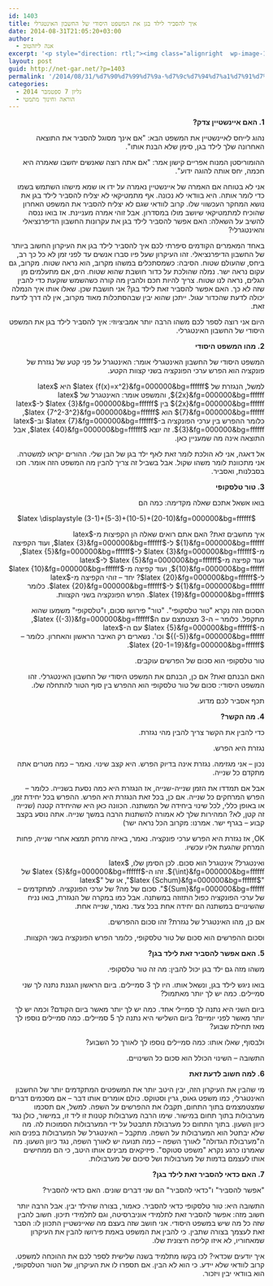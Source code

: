 ```yaml
---
id: 1403
title: איך להסביר לילד בגן את המשפט היסודי של החשבון האינטגרלי
date: 2014-08-31T21:05:20+03:00
author:
  - אנה ליזהטוב
excerpt: '<p style="direction: rtl;"><img class="alignright  wp-image-1448" src="http://net-gar.net/wp-content/uploads/2014/09/RightRiemann2-300x225.png" alt="RightRiemann2" width="107" height="80" />אף מתמטיקאי לא יצליח להסביר לילד בגן את נושא המחקר העכשווי שלו. קרוב לוודאי שגם לא יצליח להסביר את המשפט האחרון שהוכיח למתמטיקאי שיושב מולו במסדרון.  בואו ננסה להשיב על השאלה: האם אפשר להסביר לילד בגן את עקרונות החשבון הדיפרנציאלי והאינטגרלי?</p>'
layout: post
guid: http://net-gar.net/?p=1403
permalink: '/2014/08/31/%d7%90%d7%99%d7%9a-%d7%9c%d7%94%d7%a1%d7%91%d7%99%d7%a8-%d7%9c%d7%99%d7%9c%d7%93-%d7%91%d7%92%d7%9f-%d7%90%d7%aa-%d7%94%d7%9e%d7%a9%d7%a4%d7%98-%d7%94%d7%99%d7%a1%d7%95%d7%93%d7%99-%d7%a9%d7%9c-%d7%94/'
categories:
  - גליון 7 ספטמבר 2014
  - הוראה וחינוך מתמטי
---
```

<p style="direction: rtl;">
  <b>1. האם איינשטיין צדק? </b>
</p>

<p style="direction: rtl;">
  נהוג לייחס לאיינשטיין את המשפט הבא: "אם אינך מסוגל להסביר את התוצאה האחרונה שלך לילד בגן, סימן שלא הבנת אותו".
</p>

<p style="direction: rtl;">
  ההומוריסטן המנוח אפריים קישון אמר: "אם אתה רוצה שאנשים יחשבו שאמרה היא חכמה, יחס אותה להוגה ידוע".
</p>

<p style="direction: rtl;">
  אני לא בטוחה אם האמרה של איינשטיין נאמרה על ידו או שמא מישהו השתמש בשמו כדי לומר אותה. היא בוודאי לא נכונה. אף מתמטיקאי לא יצליח להסביר לילד בגן את נושא המחקר העכשווי שלו. קרוב לוודאי שגם לא יצליח להסביר את המשפט האחרון שהוכיח למתמטיקאי שיושב מולו במסדרון. אבל זוהי אמרה מעניינת. אז בואו ננסה להשיב על השאלה: האם אפשר להסביר לילד בגן את עקרונות החשבון הדיפרנציאלי והאינטגרלי?
</p>

<p style="direction: rtl;">
  באחד המאמרים הקודמים סיפרתי לכם איך להסביר לילד בגן את העיקרון החשוב ביותר של החשבון הדיפרנציאלי. זהו העיקרון שעל פיו סברו אנשים עד לפני זמן לא כל כך רב, ביחס, שהעולם שטוח. הסיבה: כשמסתכלים במשהו מקרוב, הוא נראה שטוח. מקרוב, גם עקום נראה ישר. נמלה שהולכת על כדור חושבת שהוא שטוח. הים, אם מתעלמים מן הגלים, נראה לנו שטוח. צריך להיות חכם ולהבין מה קורה כשהשמש שוקעת כדי להבין שזה לא כך. האם אפשר להסביר זאת לילד בגן? אני חושבת שכן. שאלו אותו איך הנמלה יכולה לדעת שהכדור עגול. ייתכן שהוא יבין שבהסתכלות מאוד מקרוב, אין לה דרך לדעת זאת.
</p>

<p style="direction: rtl;">
  היום אני רוצה לספר לכם משהו הרבה יותר אמביציוזי: איך להסביר לילד בגן את המשפט היסודי של החשבון האינטגרלי.
</p>

<p style="direction: rtl;">
  <b>2. מהו המשפט היסודי </b>
</p>

<p style="direction: rtl;">
  המשפט היסודי של החשבון האינטגרלי אומר: האינטגרל על פני קטע של נגזרת של פונקציה הוא הפרש ערכי הפונקציה בשני קצוות הקטע.
</p>

<p style="direction: rtl;">
  למשל, הנגזרת של $latex {f(x)=x^2}&fg=000000&bg=ffffff$ היא $latex {2x}&fg=000000&bg=ffffff$, והמשפט אומר: האינטגרל של $latex {2x}&fg=000000&bg=ffffff$ בין $latex {3}&fg=000000&bg=ffffff$ ל-$latex {7}&fg=000000&bg=ffffff$ הוא $latex {7^2-3^2}&fg=000000&bg=ffffff$, כלומר ההפרש בין ערכי הפונקציה ב-$latex {7}&fg=000000&bg=ffffff$ וב-$latex {3}&fg=000000&bg=ffffff$. זה יוצא $latex {40}&fg=000000&bg=ffffff$, אבל התוצאה אינה מה שמעניין כאן.
</p>

<p style="direction: rtl;">
  אל דאגה, אני לא הולכת לומר זאת לאף ילד בגן של הבן שלי. ההורים יקראו למשטרה. אני מתכוונת לומר משהו שקול. אבל בשביל זה צריך להבין מה המשפט הזה אומר. חכו בסבלנות, ואסביר.
</p>

<p style="direction: rtl;">
  <b>3. טור טלסקופי </b>
</p>

<p style="direction: rtl;">
  בואו אשאל אתכם שאלה מקדימה: כמה הם
</p>

<p style="direction: rtl;" align="center">
  $latex \displaystyle (3-1)+(5-3)+(10-5)+(20-10)&fg=000000&bg=ffffff$
</p>

<p style="direction: rtl;">
  איך מחשבים זאת? האם אתם רואים שאלה הן הקפיצות מ-$latex {1}&fg=000000&bg=ffffff$ ל-$latex {3}&fg=000000&bg=ffffff$, ועוד הקפיצה מ-$latex {3}&fg=000000&bg=ffffff$ ל-$latex {5}&fg=000000&bg=ffffff$, ועוד קפיצה מ-$latex {5}&fg=000000&bg=ffffff$ ל-$latex {10}&fg=000000&bg=ffffff$, ועוד קפיצה מ-$latex {10}&fg=000000&bg=ffffff$ ל-$latex {20}&fg=000000&bg=ffffff$? יחד &#8211; זוהי הקפיצה מ-$latex {1}&fg=000000&bg=ffffff$ ל-$latex {20}&fg=000000&bg=ffffff$. כלומר $latex {19}&fg=000000&bg=ffffff$. הפרש הפונקציה בשני הקצוות.
</p>

<p style="direction: rtl;">
  הסכום הזה נקרא "טור טלסקופי". "טור" פירושו סכום, ו"טלסקופי" משמעו שהוא מתקפל. כלומר &#8211; ה-3 מצטמצם עם ה$latex {(-3)}&fg=000000&bg=ffffff$, ה-$latex {5}&fg=000000&bg=ffffff$ עם ה-$latex {(-5)}&fg=000000&bg=ffffff$ וכו'. נשארים רק האיבר הראשון והאחרון. כלומר &#8211; $latex {20-1=19}&fg=000000&bg=ffffff$.
</p>

<p style="direction: rtl;">
  טור טלסקופי הוא סכום של הפרשים עוקבים.
</p>

<p style="direction: rtl;">
  האם הבנתם זאת? אם כן, הבנתם את המשפט היסודי של החשבון האינטגרלי. זהו המשפט היסודי: סכום של טור טלסקופי הוא ההפרש בין סוף הטור להתחלה שלו.
</p>

<p style="direction: rtl;">
  תכף אסביר לכם מדוע.
</p>

<p style="direction: rtl;">
  <b>4. מה הקשר? </b>
</p>

<p style="direction: rtl;">
  כדי להבין את הקשר צריך להבין מהי נגזרת.
</p>

<p style="direction: rtl;">
  נגזרת היא הפרש.
</p>

<p style="direction: rtl;">
  נכון &#8211; אני מגזימה. נגזרת אינה בדיוק הפרש. היא קצב שינוי. נאמר &#8211; כמה מטרים אתה מתקדם כל שנייה.
</p>

<p style="direction: rtl;">
  אבל אם תמדדו את הזמן שנייה-שנייה, אז הנגזרת היא כמה נסעת בשנייה. כלומר &#8211; הפרש המרחקים כל שנייה. אם כן, בכל זאת הנגזרת היא הפרש. ההפרש בכל יחידת זמן, או באופן כללי, לכל שינוי ביחידה של המשתנה. הכוונה כאן היא שהיחידה קטנה (שנייה זה קטן, לא? המהירות שלך לא אמורה להשתנות הרבה במשך שנייה. אתה נוסע בקצב קבוע &#8211; בגרף ישר. אמרנו: מקרוב הכל נראה ישר)
</p>

<p style="direction: rtl;">
  OK, אז נגזרת היא הפרש ערכי פונקציה. נאמר, באיזה מרחק תמצא אחרי שנייה, פחות המרחק שהגעת אליו עכשיו.
</p>

<p style="direction: rtl;">
  ואינטגרל? אינטגרל הוא סכום. לכן הסימן שלו, $latex {\int}&fg=000000&bg=ffffff$. זהו ה-$latex {S}&fg=000000&bg=ffffff$ של "$latex {Schum}&fg=000000&bg=ffffff$", או של "$latex {Sum}&fg=000000&bg=ffffff$". סכום של מה? של ערכי הפונקציה. למתקדמים &#8211; של ערכי הפונקציה כפול התזוזה במשתנה. אבל כמו במקרה של הנגזרת, בואו נניח שהשינויים במשתנה הם יחידה אחת בכל צעד. נאמר, שנייה אחת.
</p>

<p style="direction: rtl;">
  אם כן, מהו האינטגרל של נגזרת? זהו סכום ההפרשים.
</p>

<p style="direction: rtl;">
  וסכום ההפרשים הוא סכום של טור טלסקופי, כלומר הפרש הפונקציה בשני הקצוות.
</p>

<p style="direction: rtl;">
  <b>5. האם אפשר להסביר זאת לילד בגן? </b>
</p>

<p style="direction: rtl;">
  משהו מזה גם ילד בגן יכול להבין: מה זה טור טלסקופי.
</p>

<p style="direction: rtl;">
  בואו ניגש לילד בגן, ונשאל אותו. היו לך 3 סמיילים. ביום הראשון הגננת נתנה לך שני סמיילים. כמה יש לך יותר מאתמול?
</p>

<p style="direction: rtl;">
  ביום השני היא נתנה לך סמיילי אחד. כמה יש לך יותר מאשר ביום הקודם? וכמה יש לך יותר מאשר לפני יומיים? ביום השלישי היא נתנה לך 5 סמיילים. כמה סמיילים נוספו לך מאז תחילת שבוע?
</p>

<p style="direction: rtl;">
  ולבסוף, שאלו אותו: כמה סמיילים נוספו לך לאורך כל השבוע?
</p>

<p style="direction: rtl;">
  התשובה &#8211; השינוי הכולל הוא סכום כל השינויים.
</p>

<p style="direction: rtl;">
  <b>6. למה חשוב לדעת זאת </b>
</p>

<p style="direction: rtl;">
  מי שהבין את העיקרון הזה, יבין היטב יותר את המשפטים המתקדמים יותר של החשבון האינטגרלי, כמו משפט גאוס, גרין וסטוקס. כולם אומרים אותו דבר &#8211; אם מסכמים דברים שמצטמצמים בתוך התחום, תקבלו את ההפרשים על השפה. למשל, אם תסכמו מערבולות בתוך תחום במישור. שימו הרבה מערבולות קטנות זו ליד זו, במישור, כולן נגד כיוון השעון. בתוך התחום כל מערבולת תתבטל על ידי המערבולות הסמוכות לה. מה שלא יבתטל הוא המערבולות על השפה. מתקבל &#8211; האינטגרל של המערבולות בפנים הוא ה"מערבולת הגדולה" לאורך השפה &#8211; כמה תנועה יש לאורך השפה, נגד כיוון השעון. מה שאמרנו כרגע נקרא "משפט סטוקס". פיזיקאים מבינים אותו היטב, כי הם ממחישים אותו לעצמם בדמות של מערבולות ושל סיכום של מערבולות.
</p>

<p style="direction: rtl;">
  <b>7. האם כדאי להסביר זאת לילד בגן? </b>
</p>

<p style="direction: rtl;">
  "אפשר להסביר" ו"כדאי להסביר" הם שני דברים שונים. האם כדאי להסביר?
</p>

<p style="direction: rtl;">
  התשובה היא: טור טלסקופי כדאי להסביר. כאמור, בצורה שהילד יבין. אבל הרבה יותר חשוב מזה: אפשר להסביר זאת לתלמידי אוניברסיטה, וגם לתלמידי תיכון. חשוב להבין שזה כל מה שיש במשפט היסודי. אני חושב שזה בעצם מה שאיינשטיין התכוון לו: הסבר זאת לעצמך בצורה שתבין. כי להבין את המשפט באמת פירושו להבין את העיקרון שמאחוריו, לא איזו קליפה חיצונית שלו.
</p>

<p style="direction: rtl;">
  איך יודעים שכדאי? לכו בקשו מתלמיד בשנה שלישית לספר לכם את ההוכחה למשפט. קרוב לוודאי שלא יידע. כי הוא לא הבין. אם תספרו לו את העיקרון, של הטור הטלסקופי, הוא בוודאי יבין ויזכור.
</p>